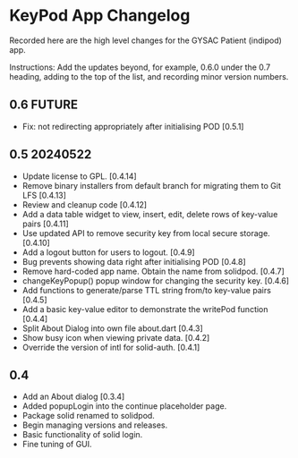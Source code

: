 # KeyPod App Changelog

Recorded here are the high level changes for the GYSAC Patient
(indipod) app.

Instructions: Add the updates beyond, for example, 0.6.0 under the 0.7
heading, adding to the top of the list, and recording minor version
numbers.

## 0.6 FUTURE

+ Fix: not redirecting appropriately after initialising POD [0.5.1]

## 0.5 20240522

+ Update license to GPL. [0.4.14]
+ Remove binary installers from default branch for migrating them to Git LFS [0.4.13]
+ Review and cleanup code [0.4.12]
+ Add a data table widget to view, insert, edit, delete rows of key-value pairs [0.4.11]
+ Use updated API to remove security key from local secure storage. [0.4.10]
+ Add a logout button for users to logout. [0.4.9]
+ Bug prevents showing data right after initialising POD [0.4.8]
+ Remove hard-coded app name. Obtain the name from solidpod. [0.4.7]
+ changeKeyPopup() popup window for changing the security key. [0.4.6]
+ Add functions to generate/parse TTL string from/to key-value pairs [0.4.5]
+ Add a basic key-value editor to demonstrate the writePod function [0.4.4]
+ Split About Dialog into own file about.dart [0.4.3]
+ Show busy icon when viewing private data. [0.4.2]
+ Override the version of intl for solid-auth. [0.4.1]

## 0.4 

+ Add an About dialog [0.3.4]
+ Added popupLogin into the continue placeholder page. 
+ Package solid renamed to solidpod.
+ Begin managing versions and releases.
+ Basic functionality of solid login.
+ Fine tuning of GUI.

